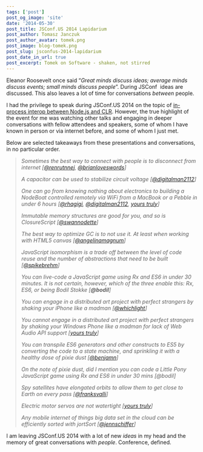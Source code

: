 ```yaml
---
tags: ['post']
post_og_image: 'site'
date: '2014-05-30'  
post_title: JSConf.US 2014 Lapidarium
post_author: Tomasz Janczuk
post_author_avatar: tomek.png
post_image: blog-tomek.png
post_slug: jsconfus-2014-lapidarium
post_date_in_url: true
post_excerpt: Tomek on Software - shaken, not stirred
---
```





Eleanor Roosevelt once said “*Great minds discuss ideas; average minds discuss events; small minds discuss people*”. During JSConf  ideas are discussed. This also leaves a lot of time for conversations *between* people.   

I had the privilege to speak during JSConf.US 2014 on the topic of [in-process interop between Node.js and CLR](http://tjanczuk.github.io/edge). However, the true highlight of the event for me was watching other talks and engaging in deeper conversations with fellow attendees and speakers, some of whom I have known in person or via internet before, and some of whom I just met.   

Below are selected takeaways from these presentations and conversations, in no particular order.   

>
> *Sometimes the best way to connect with people is to disconnect from internet [[@renrutnnej](http://twitter.com/renrutnnej), [@brianloveswords](http://twitter.com/brianloveswords)]*
>
> *A capacitor can be used to stabilize circuit voltage [[@digitalman2112](https://twitter.com/digitalman2112)]*
>
> *One can go from knowing nothing about electronics to building a NodeBoat controlled remotely via WiFi from a MacBook or a Pebble in under 6 hours [[@rhagigi](https://twitter.com/digitalman2112), [@digitalman2112](https://twitter.com/digitalman2112), [yours truly](https://twitter.com/tjanczuk)]*
>
> *Immutable memory structures are good for you, and so is ClosureScript [[@swannodette](http://twitter.com/swannodette)]*
>
> *The best way to optimize GC is to not use it. At least when working with HTML5 canvas [[@angelinamagnum](https://twitter.com/angelinamagnum)]*
>
> *JavaScript isomorphism is a trade off between the level of code reuse and the number of abstractions that need to be built [[@spikebrehm](http://twitter.com/spikebrehm)]*
>
> *You can live-code a JavaScript game using Rx and ES6 in under 30 minutes. It is not certain, however, which of the three enable this: Rx, ES6, or being Bodil Stokke [**@bodil**]*
>
> *You can engage in a distributed art project with perfect strangers by shaking your iPhone like a madman [[@whichlight](http://twitter.com/whichlight)]*
>
> *You cannot* *engage in a distributed art project with perfect strangers by shaking your Windows Phone like a madman for lack of Web Audio API support [[yours truly](https://twitter.com/tjanczuk)]*
>
> *You can transpile ES6 generators and other constructs to ES5 by converting the code to a state machine, and sprinkling it with a healthy dose of pixie dust [[@benjamn](https://twitter.com/benjamn)]*
>
> *On the note of pixie dust, did I mention you can code a Little Pony JavaScript game using Rx and ES6 in under 30 mins [@bodil]*
>
> *Spy satellites have elongated orbits to allow them to get close to Earth on every pass [[@franksvalli](https://twitter.com/franksvalli)]*
>
> *Electric motor servos are not watertight [[yours truly](https://twitter.com/tjanczuk)]*
>
> *Any mobile internet of things big data set in the cloud can be efficiently sorted with jortSort [[@jennschiffer](https://twitter.com/jennschiffer)]*  

I am leaving JSConf.US 2014 with a lot of new *ideas* in my head and the memory of great conversations with *people*. Conference, defined.   